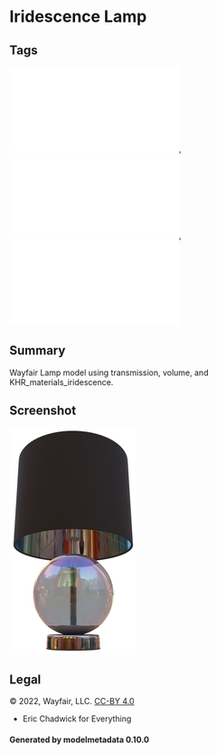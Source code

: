 # Iridescence Lamp

## Tags

![sharable](./README-sharable.md), ![no-author](./README-no-author.md), ![issues](./README-issues.md)

## Summary

Wayfair Lamp model using transmission, volume, and KHR_materials_iridescence.

## Screenshot

![screenshot](screenshot/screenshot.jpg)

## Legal

&copy; 2022, Wayfair, LLC. [CC-BY 4.0](https://creativecommons.org/licenses/by-nd/4.0/legalcode)

 - Eric Chadwick for Everything

#### Generated by modelmetadata 0.10.0